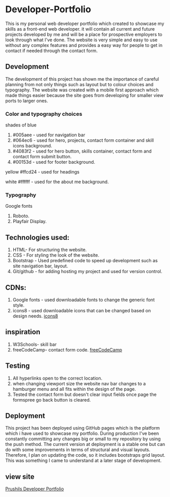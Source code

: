 # Developer-Portfolio

This is my personal web developer portfolio which created to showcase my skills as a front-end web developer. it will contain all current and future projects developed by me and will be a place for prospective employers to look through what I've done.
The website is very simple and easy to use without any complex features and provides a easy way for people to get in contact if needed through the contact form.



## Development
The development of this project has shown me the importance of careful planning from not only things such as layout but to colour choices and typography. The website was created with a mobile first approach which made things easier because the site goes from developing for smaller view ports to larger ones.  


### Color and typography choices
shades of blue
1. #005aee - used for navigation bar
2. #064ec6 - used for hero, projects, contact form container and skill icons background.
3. #4083f2 - used for hero button, skills container, contact form and contact form submit button.
4. #00153d - used for footer background.

yellow
 #ffcd24 - used for headings

white
 #ffffff - used for the about me background.


### Typography 

Google fonts

1. Roboto.
2. Playfair Display.


## Technologies used:
1. HTML- For structuring the website.
2. CSS - For styling the look of the website.
3. Bootstrap - Used predefined code to speed up development such as site navigation bar, layout. 
4. Git/github - for adding hosting my project and used for version control.

## CDNs:
1. Google fonts - used downloadable fonts to change the generic font style.
2. icons8 - used downloadable icons that can be changed based on design needs. [icons8](https://icons8.com/)

## inspiration 

1. W3Schools- skill bar
2. freeCodeCamp- contact form code. [freeCodeCamp](https://www.freecodecamp.org/news/how-to-build-a-developer-portfolio-website/#howtostyletheskillssection)

## Testing

1. All hyperlinks open to the correct location.
2. when changing viewport size the website nav bar changes to a hamburger menu and all fits within the design of the page.
3. Tested the contact form but doesn't clear input fields once page the formspree go back button is cleared. 

## Deployment

This project has been deployed using GitHub pages which is the platform which i have used to showcase my portfolio. During production I've been constantly committing any changes big or small to my repository by using the push method. The current version at deployment is a stable one but can do with some improvements in terms of structural and visual layouts. Therefore, I plan on updating the code, so it includes bootstraps grid layout. This was something I came to understand at a later stage of development. 



## view site

[Prushils Developer Portfolio](https://prushilpatel.github.io/Developer-Portfolio/ )